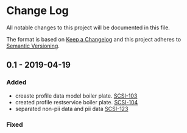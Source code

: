 # Change Log
All notable changes to this project will be documented in this file.

The format is based on [Keep a Changelog](http://keepachangelog.com/)
and this project adheres to [Semantic Versioning](http://semver.org/).

## 0.1 - 2019-04-19
### Added
- creaste profile data model boiler plate.
[SCSI-103](https://opensource.ncsa.illinois.edu/jira/browse/SCCI-103)
- created profile restservice boiler plate.
[SCSI-104](https://opensource.ncsa.illinois.edu/jira/browse/SCCI-104)
- separated non-pii data and pii data
[SCSI-123](https://opensource.ncsa.illinois.edu/jira/browse/SCCI-123)

### Fixed

